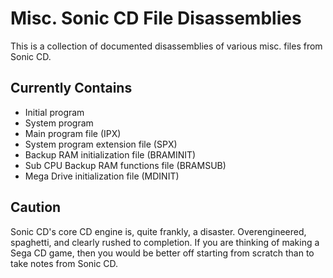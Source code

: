 # Misc. Sonic CD File Disassemblies
This is a collection of documented disassemblies of various misc. files from Sonic CD.

## Currently Contains
* Initial program
* System program
* Main program file (IPX)
* System program extension file (SPX)
* Backup RAM initialization file (BRAMINIT)
* Sub CPU Backup RAM functions file (BRAMSUB)
* Mega Drive initialization file (MDINIT)

## Caution
Sonic CD's core CD engine is, quite frankly, a disaster. Overengineered, spaghetti, and clearly rushed to completion. If you are thinking of making a Sega CD game, then you would be better off starting from scratch than to take notes from Sonic CD.
